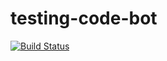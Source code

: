 testing-code-bot
================
[![Build Status](https://travis-ci.org/fukayatsu/testing-code-bot.png?branch=master)](https://travis-ci.org/fukayatsu/testing-code-bot)
